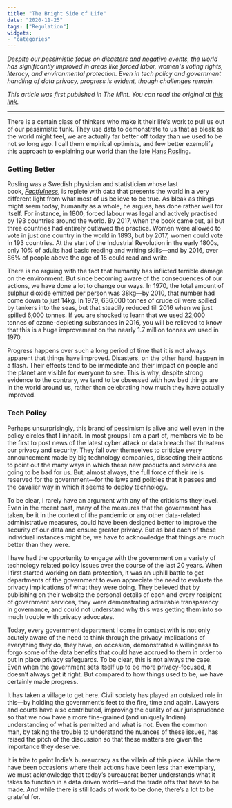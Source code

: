 ```yaml
---
title: "The Bright Side of Life"
date: "2020-11-25"
tags: ["Regulation"]
widgets: 
- "categories"
---
```


*Despite our pessimistic focus on disasters and negative events, the world has significantly improved in areas like forced labor, women's voting rights, literacy, and environmental protection. Even in tech policy and government handling of data privacy, progress is evident, though challenges remain.*
<!--more-->
*This article was first published in The Mint. You can read the original at [this link](https://www.livemint.com/opinion/columns/the-world-is-doing-far-better-than-we-grant-it-credit-for-11606234743635.html).*

---

There is a certain class of thinkers who make it their life’s work to pull us out of our pessimistic funk. They use data to demonstrate to us that as bleak as the world might feel, we are actually far better off today than we used to be not so long ago. I call them empirical optimists, and few better exemplify this approach to explaining our world than the late [Hans Rosling](https://en.wikipedia.org/wiki/Hans_Rosling).

### Getting Better

Rosling was a Swedish physician and statistician whose last book, *[Factfulness](https://www.amazon.com/Factfulness-Reasons-World-Things-Better/dp/1250107814)*, is replete with data that presents the world in a very different light from what most of us believe to be true. As bleak as things might seem today, humanity as a whole, he argues, has done rather well for itself. For instance, in 1800, forced labour was legal and actively practised by 193 countries around the world. By 2017, when the book came out, all but three countries had entirely outlawed the practice. Women were allowed to vote in just one country in the world in 1893, but by 2017, women could vote in 193 countries. At the start of the Industrial Revolution in the early 1800s, only 10% of adults had basic reading and writing skills—and by 2016, over 86% of people above the age of 15 could read and write.

There is no arguing with the fact that humanity has inflicted terrible damage on the environment. But since becoming aware of the consequences of our actions, we have done a lot to change our ways. In 1970, the total amount of sulphur dioxide emitted per person was 38kg—by 2010, that number had come down to just 14kg. In 1979, 636,000 tonnes of crude oil were spilled by tankers into the seas, but that steadily reduced till 2016 when we just spilled 6,000 tonnes. If you are shocked to learn that we used 22,000 tonnes of ozone-depleting substances in 2016, you will be relieved to know that this is a huge improvement on the nearly 1.7 million tonnes we used in 1970.

Progress happens over such a long period of time that it is not always apparent that things have improved. Disasters, on the other hand, happen in a flash. Their effects tend to be immediate and their impact on people and the planet are visible for everyone to see. This is why, despite strong evidence to the contrary, we tend to be obsessed with how bad things are in the world around us, rather than celebrating how much they have actually improved.

### Tech Policy

Perhaps unsurprisingly, this brand of pessimism is alive and well even in the policy circles that I inhabit. In most groups I am a part of, members vie to be the first to post news of the latest cyber attack or data breach that threatens our privacy and security. They fall over themselves to criticize every announcement made by big technology companies, dissecting their actions to point out the many ways in which these new products and services are going to be bad for us. But, almost always, the full force of their ire is reserved for the government—for the laws and policies that it passes and the cavalier way in which it seems to deploy technology.

To be clear, I rarely have an argument with any of the criticisms they level. Even in the recent past, many of the measures that the government has taken, be it in the context of the pandemic or any other data-related administrative measures, could have been designed better to improve the security of our data and ensure greater privacy. But as bad each of these individual instances might be, we have to acknowledge that things are much better than they were.

I have had the opportunity to engage with the government on a variety of technology related policy issues over the course of the last 20 years. When I first started working on data protection, it was an uphill battle to get departments of the government to even appreciate the need to evaluate the privacy implications of what they were doing. They believed that by publishing on their website the personal details of each and every recipient of government services, they were demonstrating admirable transparency in governance, and could not understand why this was getting them into so much trouble with privacy advocates.

Today, every government department I come in contact with is not only acutely aware of the need to think through the privacy implications of everything they do, they have, on occasion, demonstrated a willingness to forgo some of the data benefits that could have accrued to them in order to put in place privacy safeguards. To be clear, this is not always the case. Even when the government sets itself up to be more privacy-focused, it doesn’t always get it right. But compared to how things used to be, we have certainly made progress.

It has taken a village to get here. Civil society has played an outsized role in this—by holding the government’s feet to the fire, time and again. Lawyers and courts have also contributed, improving the quality of our jurisprudence so that we now have a more fine-grained (and uniquely Indian) understanding of what is permitted and what is not. Even the common man, by taking the trouble to understand the nuances of these issues, has raised the pitch of the discussion so that these matters are given the importance they deserve.

It is trite to paint India’s bureaucracy as the villain of this piece. While there have been occasions where their actions have been less than exemplary, we must acknowledge that today’s bureaucrat better understands what it takes to function in a data driven world—and the trade offs that have to be made. And while there is still loads of work to be done, there’s a lot to be grateful for.

